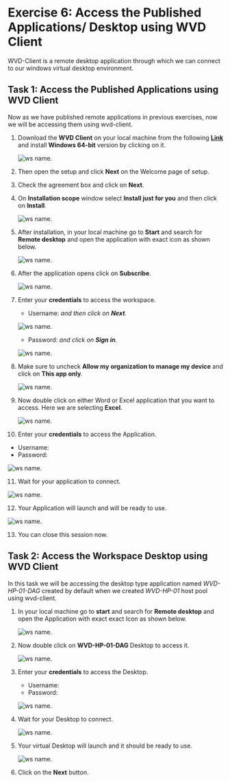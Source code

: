# **Exercise 6: Access the Published Applications/ Desktop using WVD Client**

WVD-Client is a remote desktop application through which we can connect to our windows virtual desktop environment.

## **Task 1: Access the Published Applications using WVD Client**

Now as we have published remote applications in previous exercises, now we will be accessing them using wvd-client.

1. Download the **WVD Client** on your local machine from the following [**Link**](https://docs.microsoft.com/en-us/azure/virtual-desktop/connect-windows-7-and-10) and install **Windows 64-bit** version by clicking on it.
   
   ![ws name.](media/a48.png)
   
   
2. Then open the setup and click **Next** on the Welcome page of setup.

3. Check the agreement box and click on **Next**.

4. On **Installation scope** window select **Install just for you** and then click on **Install**.

   ![ws name.](media/wvd41.png)

5. After installation, in your local machine go to **Start** and search for **Remote desktop** and open the application with exact icon as shown below.

   ![ws name.](media/137.png)
   
   
6. After the application opens click on **Subscribe**.

   ![ws name.](media/a49.png)
  
  
7. Enter your **credentials** to access the workspace.

   - Username: **<inject key="AzureAdUserEmail" />** *and then click on **Next**.*
   
   ![ws name.](media/95.png)

   - Password: **<inject key="AzureAdUserPassword" />** *and click on **Sign in**.*

   ![ws name.](media/96.png)
   
   
8. Make sure to uncheck **Allow my organization to manage my device** and click on **This app only**.

   ![ws name.](media/55.png)
   
   
9. Now double click on either Word or Excel application that you want to access. Here we are selecting **Excel**. 

   ![ws name.](media/excel.png)
   

10. Enter your **credentials** to access the Application.

   - Username: **<inject key="AzureAdUserEmail" />** 
   - Password: **<inject key="AzureAdUserPassword" />**
   
   ![ws name.](media/89.png)
   

11. Wait for your application to connect.

   ![ws name.](media/58.png)
   

12. Your Application will launch and will be ready to use.

   ![ws name.](media/111.png)
    
    
13. You can close this session now.


## **Task 2: Access the Workspace Desktop using WVD Client**

In this task we will be accessing the desktop type application named *WVD-HP-01-DAG* created by default when we created *WVD-HP-01* host pool using wvd-client.

1. In your local machine go to **start** and search for **Remote desktop** and open the Application with exact exact Icon as shown below.

   ![ws name.](media/51.png)

   
   
2. Now double click on **WVD-HP-01-DAG** Desktop to access it.

   ![ws name.](media/100.png)
   

3. Enter your **credentials** to access the Desktop.

   - Username: **<inject key="AzureAdUserEmail" />** 
   - Password: **<inject key="AzureAdUserPassword" />**
   
   ![ws name.](media/89.png)
   

4. Wait for your Desktop to connect.

   ![ws name.](media/62.png)
   

5. Your virtual Desktop will launch and it should be ready to use.
        
   ![ws name.](media/63.png)   
    
     
6. Click on the **Next** button.   
